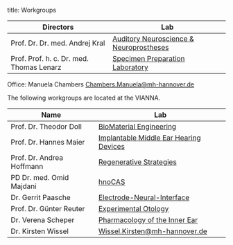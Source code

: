 title: Workgroups

|                Directors                 |                                  Lab                                  |
|------------------------------------------|-----------------------------------------------------------------------|
| Prof. Dr. Dr. med. Andrej Kral           | [Auditory Neuroscience & Neuroprostheses](01_workgroups/ag-kral.html) |
| Prof. Prof. h. c. Dr. med. Thomas Lenarz | [Specimen Preparation Laboratory](01_workgroups/lenarz.html)          |

Office: Manuela Chambers <Chambers.Manuela@mh-hannover.de>

The following workgroups are located at the VIANNA.

|            Name           |                                Lab                                 |
|---------------------------|--------------------------------------------------------------------|
| Prof. Dr. Theodor Doll    | [BioMaterial Engineering](01_workgroups/doll.html)                 |
| Prof. Dr. Hannes Maier    | [Implantable Middle Ear Hearing Devices](01_workgroups/maier.html) |
| Prof. Dr. Andrea Hoffmann | [Regenerative Strategies](01_workgroups/hoffmann-de.html)             |
| PD Dr. med. Omid Majdani  | [hnoCAS](http://www.smart-ci.de)                                        |
| Dr. Gerrit Paasche        | [Electrode-Neural-Interface](01_workgroups/paasche.html) |
| Prof. Dr. Günter Reuter   | [Experimental Otology](01_workgroups/reuter.html) |
| Dr. Verena Scheper        | [Pharmacology of the Inner Ear](01_workgroups/scheper.html) |                                   |
| Dr. Kirsten Wissel        | <Wissel.Kirsten@mh-hannover.de>                                      |

